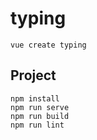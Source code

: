 # typing

```
vue create typing
```

## Project

```
npm install
npm run serve
npm run build
npm run lint
```
